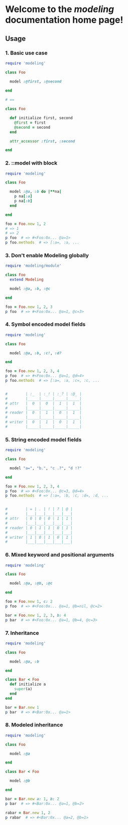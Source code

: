 Welcome to the _modeling_ documentation home page!
===

Usage
---
### 1. Basic use case
```RUBY
require 'modeling'

class Foo

  model :@first, :@second
  
end

# ==

class Foo

  def initialize first, second
    @first = first
    @second = second
  end

  attr_accessor :first, :second

end
```

### 2. ::model with block
```RUBY
require 'modeling'

class Foo

  model :@a, :b do |**na|
    p na[:a]
    p na[:b]
  end

end

foo = Foo.new 1, 2 
# => 1
# => 2
p foo  # => #<Foo:0x... @a=1>
p foo.methods  # => [:a=, :a, ...
```

### 3. Don't enable Modeling globally
```RUBY
require 'modeling/module'

class Foo
  extend Modeling

  model :@a, :b, :@c

end

foo = Foo.new 1, 2, 3 
p foo  # => #<Foo:0x... @a=1, @c=3>
```

### 4. Symbol encoded model fields
```RUBY
require 'modeling'

class Foo

  model :@a, :b, :c!, :d?

end

foo = Foo.new 1, 2, 3, 4
p foo  # => #<Foo:0x... @a=1, @d=4>
p foo.methods  # => [:a=, :a, :c=, :c, ...


#        | :_  | :_! | :_? | :@_ |  
#        |_____|_____|_____|_____|
# attr   |  0  |  0  |  1  |  1  |
#        |_____|_____|_____|_____|
# reader |  0  |  1  |  0  |  1  |
#        |_____|_____|_____|_____|
# writer |  0  |  1  |  0  |  1  |
#        |_____|_____|_____|_____|

```

### 5. String encoded model fields
```RUBY
require 'modeling'

class Foo

  model "a=", "b.", "c .?", "d !?"

end

foo = Foo.new 1, 2, 3, 4
p foo  # => #<Foo:0x... @c=3, @d=4>
p foo.methods  # => [:a=, :b, :c, :d=, :d, ...


#        | = | . | ! | ? | @ |
#        |___|___|___|___|___|
# attr   | 0 | 0 | 0 | 1 | 1 |
#        |___|___|___|___|___|
# reader | 0 | 1 | 1 | 0 | 1 |
#        |___|___|___|___|___|
# writer | 1 | 0 | 1 | 0 | 1 |
#        |___|___|___|___|___|
```

### 6. Mixed keyword and positional arguments
```RUBY
require 'modeling'

class Foo

  model :@a, :@b, :@c

end

foo = Foo.new 1, c: 2
p foo  # => #<Foo:0x... @a=1, @b=nil, @c=2>

bar = Foo.new 1, 2, 3, b: 4
p bar  # => #<Foo:0x... @a=1, @b=4, @c=3>
```

### 7. Inheritance
```RUBY
require 'modeling'

class Foo

  model :@a, :b

end

class Bar < Foo
  def initialize a
    super(a)
  end
end

bar = Bar.new 1
p bar  # => #<Bar:0x... @a=1>
```

### 8. Modeled inheritance
```RUBY
require 'modeling'

class Foo

  model :@a

end

class Bar < Foo

  model :@b

end

bar = Bar.new a: 1, b: 2
p bar  # => #<Bar:0x... @a=1, @b=2>

rabar = Bar.new 1, 2
p rabar  # => #<Bar:0x... @a=2, @b=1>
```
